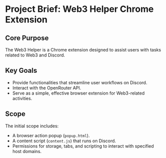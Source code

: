 # Project Brief: Web3 Helper Chrome Extension

## Core Purpose

The Web3 Helper is a Chrome extension designed to assist users with tasks related to Web3 and Discord.

## Key Goals

- Provide functionalities that streamline user workflows on Discord.
- Interact with the OpenRouter API.
- Serve as a simple, effective browser extension for Web3-related activities.

## Scope

The initial scope includes:
- A browser action popup (`popup.html`).
- A content script (`content.js`) that runs on Discord.
- Permissions for storage, tabs, and scripting to interact with specified host domains.
